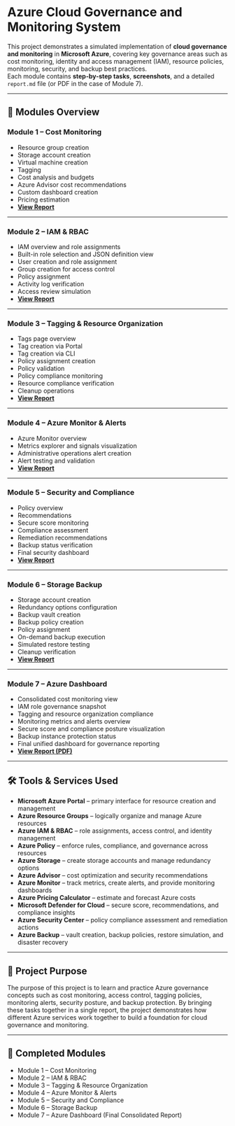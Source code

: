 # Azure Cloud Governance and Monitoring System

This project demonstrates a simulated implementation of **cloud governance and monitoring** in **Microsoft Azure**, covering key governance areas such as cost monitoring, identity and access management (IAM), resource policies, monitoring, security, and backup best practices.  
Each module contains **step-by-step tasks**, **screenshots**, and a detailed `report.md` file (or PDF in the case of Module 7).

---

## 📂 Modules Overview

### **Module 1 – Cost Monitoring**
- Resource group creation  
- Storage account creation  
- Virtual machine creation  
- Tagging  
- Cost analysis and budgets  
- Azure Advisor cost recommendations  
- Custom dashboard creation  
- Pricing estimation  
- **[View Report](./Module1_CostMonitoring/report.md)**

---

### **Module 2 – IAM & RBAC**
- IAM overview and role assignments  
- Built-in role selection and JSON definition view  
- User creation and role assignment  
- Group creation for access control  
- Policy assignment  
- Activity log verification  
- Access review simulation  
- **[View Report](./Module2_IAM_RBAC/report.md)**

---

### **Module 3 – Tagging & Resource Organization**
- Tags page overview  
- Tag creation via Portal  
- Tag creation via CLI  
- Policy assignment creation  
- Policy validation  
- Policy compliance monitoring  
- Resource compliance verification  
- Cleanup operations  
- **[View Report](./Module3_Tagging_ResourceOrganization/report.md)**

---

### **Module 4 – Azure Monitor & Alerts** 
- Azure Monitor overview  
- Metrics explorer and signals visualization  
- Administrative operations alert creation  
- Alert testing and validation  
- **[View Report](./Module4_Monitor_and_Alerts/report.md)**

---

### **Module 5 – Security and Compliance**
- Policy overview  
- Recommendations  
- Secure score monitoring  
- Compliance assessment  
- Remediation recommendations  
- Backup status verification  
- Final security dashboard  
- **[View Report](./Module5_Security_and_Compliance/report.md)**

---

### **Module 6 – Storage Backup**
- Storage account creation  
- Redundancy options configuration  
- Backup vault creation  
- Backup policy creation  
- Policy assignment  
- On-demand backup execution  
- Simulated restore testing  
- Cleanup verification  
- **[View Report](./Module6_Storage_Backup/report.md)**

---

### **Module 7 – Azure Dashboard**
- Consolidated cost monitoring view  
- IAM role governance snapshot  
- Tagging and resource organization compliance  
- Monitoring metrics and alerts overview  
- Secure score and compliance posture visualization  
- Backup instance protection status  
- Final unified dashboard for governance reporting  
- **[View Report (PDF)](./Module7_AzureDashboard/Module7_AzureDashboard.pdf)**  
 

---

## 🛠 Tools & Services Used
- **Microsoft Azure Portal** – primary interface for resource creation and management  
- **Azure Resource Groups** – logically organize and manage Azure resources  
- **Azure IAM & RBAC** – role assignments, access control, and identity management  
- **Azure Policy** – enforce rules, compliance, and governance across resources  
- **Azure Storage** – create storage accounts and manage redundancy options  
- **Azure Advisor** – cost optimization and security recommendations  
- **Azure Monitor** – track metrics, create alerts, and provide monitoring dashboards  
- **Azure Pricing Calculator** – estimate and forecast Azure costs  
- **Microsoft Defender for Cloud** – secure score, recommendations, and compliance insights  
- **Azure Security Center** – policy compliance assessment and remediation actions  
- **Azure Backup** – vault creation, backup policies, restore simulation, and disaster recovery  

---

## 📌 Project Purpose
The purpose of this project is to learn and practice Azure governance concepts such as cost monitoring, access control, tagging policies, monitoring alerts, security posture, and backup protection.
By bringing these tasks together in a single report, the project demonstrates how different Azure services work together to build a foundation for cloud governance and monitoring.

---

## 🚀 Completed Modules  
- Module 1 – Cost Monitoring  
- Module 2 – IAM & RBAC  
- Module 3 – Tagging & Resource Organization  
- Module 4 – Azure Monitor & Alerts  
- Module 5 – Security and Compliance  
- Module 6 – Storage Backup  
- Module 7 – Azure Dashboard (Final Consolidated Report)  
